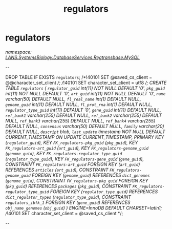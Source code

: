 ﻿---
title: regulators
---

# regulators
_namespace: [LANS.SystemsBiology.DatabaseServices.Regtransbase.MySQL](N-LANS.SystemsBiology.DatabaseServices.Regtransbase.MySQL.html)_

--
 
 DROP TABLE IF EXISTS `regulators`;
 /*!40101 SET @saved_cs_client = @@character_set_client */;
 /*!40101 SET character_set_client = utf8 */;
 CREATE TABLE `regulators` (
 `regulator_guid` int(11) NOT NULL DEFAULT '0',
 `pkg_guid` int(11) NOT NULL DEFAULT '0',
 `art_guid` int(11) NOT NULL DEFAULT '0',
 `name` varchar(50) DEFAULT NULL,
 `fl_real_name` int(1) DEFAULT NULL,
 `genome_guid` int(11) DEFAULT NULL,
 `fl_prot_rna` int(1) DEFAULT NULL,
 `regulator_type_guid` int(11) DEFAULT '0',
 `gene_guid` int(11) DEFAULT NULL,
 `ref_bank1` varchar(255) DEFAULT NULL,
 `ref_bank2` varchar(255) DEFAULT NULL,
 `ref_bank3` varchar(255) DEFAULT NULL,
 `ref_bank4` varchar(255) DEFAULT NULL,
 `consensus` varchar(50) DEFAULT NULL,
 `family` varchar(20) DEFAULT NULL,
 `descript` blob,
 `last_update` timestamp NOT NULL DEFAULT CURRENT_TIMESTAMP ON UPDATE CURRENT_TIMESTAMP,
 PRIMARY KEY (`regulator_guid`),
 KEY `FK_regulators-pkg_guid` (`pkg_guid`),
 KEY `FK_regulators-art_guid` (`art_guid`),
 KEY `FK_regulators-genome_guid` (`genome_guid`),
 KEY `FK_regulators-regulator_type_guid` (`regulator_type_guid`),
 KEY `FK_regulators-gene_guid` (`gene_guid`),
 CONSTRAINT `FK_regulators-art_guid` FOREIGN KEY (`art_guid`) REFERENCES `articles` (`art_guid`),
 CONSTRAINT `FK_regulators-genome_guid` FOREIGN KEY (`genome_guid`) REFERENCES `dict_genomes` (`genome_guid`),
 CONSTRAINT `FK_regulators-pkg_guid` FOREIGN KEY (`pkg_guid`) REFERENCES `packages` (`pkg_guid`),
 CONSTRAINT `FK_regulators-regulator_type_guid` FOREIGN KEY (`regulator_type_guid`) REFERENCES `dict_regulator_types` (`regulator_type_guid`),
 CONSTRAINT `regulators_ibfk_1` FOREIGN KEY (`gene_guid`) REFERENCES `obj_name_genomes` (`obj_guid`)
 ) ENGINE=InnoDB DEFAULT CHARSET=latin1;
 /*!40101 SET character_set_client = @saved_cs_client */;
 
 --




